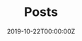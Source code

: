 ---
title: "Posts"  # Add a page title.
summary: ""  # Add a page description.
date: "2019-10-22T00:00:00Z"  # Add today's date.
type: "widget_page"  # Page type is a Widget Page
---